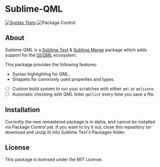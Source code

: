 Sublime-QML
===========

[![Syntax Tests](https://github.com/ratijas/Sublime-QML/actions/workflows/syntax.yml/badge.svg?branch=work%2Fratijas%2Fremaster)](https://github.com/ratijas/Sublime-QML/actions/workflows/syntax.yml)
![Package Control](https://img.shields.io/packagecontrol/dm/QML)

About
-----

Sublime-QML is a [Sublime Text](https://www.sublimetext.com/) & [Sublime Merge](https://www.sublimemerge.com/) package which adds support for the [Qt/QML](https://en.wikipedia.org/wiki/QML) ecosystem.

This package provides the following features:

 - Syntax highlighting for QML.
 - Snippets for commonly used properties and types.
 - [ ] Custom build system to run your scratches with either `qml` or `qmlscene`.
 - [ ] Automatic checking with QML linter `qmllint` every time you save a file.

Installation
------------

Currently the new remastered package is in alpha, and cannot be installed via
Package Control yet. If you want to try it out, close this repository
(or download and unzip it) into Sublime Text's Packages folder.

License
-------

This package is licensed under the MIT License.
